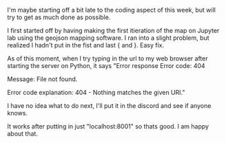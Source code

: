 I'm maybe starting off a bit late to the coding aspect of this week, but will try to get as much done as possible. 

I first started off by having making the first itieration of the map on Jupyter lab using the geojson mapping software. I ran into a slight problem, but realized I hadn't put in the fist and last { and }. Easy fix. 

As of this moment, when I try typing in the url to my web browser after starting the server on Python, it says "Error response
Error code: 404

Message: File not found.

Error code explanation: 404 - Nothing matches the given URI."

I have no idea what to do next, I'll put it in the discord and see if anyone knows.

It works after putting in just "localhost:8001" so thats good. I am happy about that.
